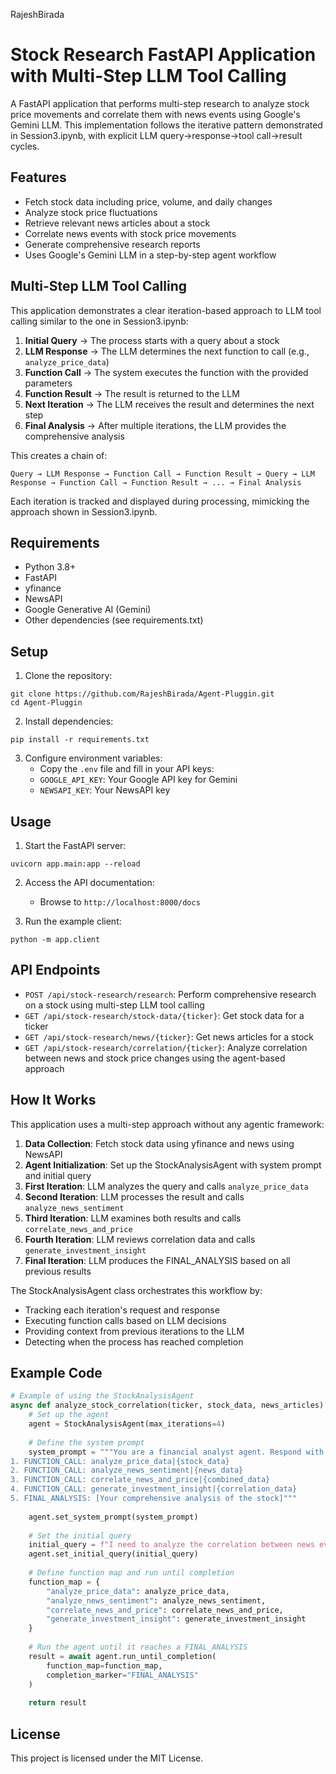 RajeshBirada

# Stock Research FastAPI Application with Multi-Step LLM Tool Calling

A FastAPI application that performs multi-step research to analyze stock price movements and correlate them with news events using Google's Gemini LLM. This implementation follows the iterative pattern demonstrated in Session3.ipynb, with explicit LLM query→response→tool call→result cycles.

## Features

- Fetch stock data including price, volume, and daily changes
- Analyze stock price fluctuations
- Retrieve relevant news articles about a stock
- Correlate news events with stock price movements
- Generate comprehensive research reports
- Uses Google's Gemini LLM in a step-by-step agent workflow

## Multi-Step LLM Tool Calling

This application demonstrates a clear iteration-based approach to LLM tool calling similar to the one in Session3.ipynb:

1. **Initial Query** → The process starts with a query about a stock
2. **LLM Response** → The LLM determines the next function to call (e.g., `analyze_price_data`)
3. **Function Call** → The system executes the function with the provided parameters
4. **Function Result** → The result is returned to the LLM
5. **Next Iteration** → The LLM receives the result and determines the next step
6. **Final Analysis** → After multiple iterations, the LLM provides the comprehensive analysis

This creates a chain of:
```
Query → LLM Response → Function Call → Function Result → Query → LLM Response → Function Call → Function Result → ... → Final Analysis
```

Each iteration is tracked and displayed during processing, mimicking the approach shown in Session3.ipynb.

## Requirements

- Python 3.8+
- FastAPI
- yfinance
- NewsAPI
- Google Generative AI (Gemini)
- Other dependencies (see requirements.txt)

## Setup

1. Clone the repository:
```
git clone https://github.com/RajeshBirada/Agent-Pluggin.git
cd Agent-Pluggin
```

2. Install dependencies:
```
pip install -r requirements.txt
```

3. Configure environment variables:
   - Copy the `.env` file and fill in your API keys:
   - `GOOGLE_API_KEY`: Your Google API key for Gemini
   - `NEWSAPI_KEY`: Your NewsAPI key

## Usage

1. Start the FastAPI server:
```
uvicorn app.main:app --reload
```

2. Access the API documentation:
   - Browse to `http://localhost:8000/docs`

3. Run the example client:
```
python -m app.client
```

## API Endpoints

- `POST /api/stock-research/research`: Perform comprehensive research on a stock using multi-step LLM tool calling
- `GET /api/stock-research/stock-data/{ticker}`: Get stock data for a ticker
- `GET /api/stock-research/news/{ticker}`: Get news articles for a stock
- `GET /api/stock-research/correlation/{ticker}`: Analyze correlation between news and stock price changes using the agent-based approach

## How It Works

This application uses a multi-step approach without any agentic framework:

1. **Data Collection**: Fetch stock data using yfinance and news using NewsAPI
2. **Agent Initialization**: Set up the StockAnalysisAgent with system prompt and initial query
3. **First Iteration**: LLM analyzes the query and calls `analyze_price_data`
4. **Second Iteration**: LLM processes the result and calls `analyze_news_sentiment`
5. **Third Iteration**: LLM examines both results and calls `correlate_news_and_price`
6. **Fourth Iteration**: LLM reviews correlation data and calls `generate_investment_insight`
7. **Final Iteration**: LLM produces the FINAL_ANALYSIS based on all previous results

The StockAnalysisAgent class orchestrates this workflow by:
- Tracking each iteration's request and response
- Executing function calls based on LLM decisions
- Providing context from previous iterations to the LLM
- Detecting when the process has reached completion

## Example Code

```python
# Example of using the StockAnalysisAgent
async def analyze_stock_correlation(ticker, stock_data, news_articles):
    # Set up the agent
    agent = StockAnalysisAgent(max_iterations=4)
    
    # Define the system prompt
    system_prompt = """You are a financial analyst agent. Respond with EXACTLY ONE of these formats:
1. FUNCTION_CALL: analyze_price_data|{stock_data}
2. FUNCTION_CALL: analyze_news_sentiment|{news_data}
3. FUNCTION_CALL: correlate_news_and_price|{combined_data}
4. FUNCTION_CALL: generate_investment_insight|{correlation_data}
5. FINAL_ANALYSIS: [Your comprehensive analysis of the stock]"""
    
    agent.set_system_prompt(system_prompt)
    
    # Set the initial query
    initial_query = f"I need to analyze the correlation between news events and stock price movements for {ticker}."
    agent.set_initial_query(initial_query)
    
    # Define function map and run until completion
    function_map = {
        "analyze_price_data": analyze_price_data,
        "analyze_news_sentiment": analyze_news_sentiment,
        "correlate_news_and_price": correlate_news_and_price,
        "generate_investment_insight": generate_investment_insight
    }
    
    # Run the agent until it reaches a FINAL_ANALYSIS
    result = await agent.run_until_completion(
        function_map=function_map,
        completion_marker="FINAL_ANALYSIS"
    )
    
    return result
```

## License

This project is licensed under the MIT License.
